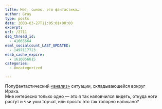```yaml
---
title: Нет, сынок, это фантастика…
author: Gray
type: posts
date: 2003-03-27T11:05:01+00:00
excerpt:
url: /2711
dsq_thread_id:
  - 41665664
esml_socialcount_LAST_UPDATED:
  - 1497117723
essb_cache_expire:
  - 1616056815
categories:
  - Uncategorized

---
```








Полуфантастический <a href="http://irak.ru/news/analitika/2003/3/27/1616.html" target="_blank">&#171;анализ&#187;</a> ситуации, складывающейся вокруг Ирака.  
Мне интересно только одно &#8212; это я так наловчился видеть, откуда ноги растут и чьи уши торчат, или просто это так топорно написано?